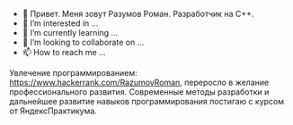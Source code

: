 - 👋 Привет. Меня зовут Разумов Роман. Разработчик на С++.
- 👀 I’m interested in ...
- 🌱 I’m currently learning ...
- 💞️ I’m looking to collaborate on ...
- 📫 How to reach me ...

Увлечение программированием: https://www.hackerrank.com/RazumovRoman,
переросло в желание профессионального развития. 
Современные методы разработки и дальнейшее развитие 
навыков программирования постигаю с курсом от ЯндексПрактикума.

<!---
RomanRazumov/RomanRazumov is a ✨ special ✨ repository because its `README.md` (this file) appears on your GitHub profile.
You can click the Preview link to take a look at your changes.
--->
